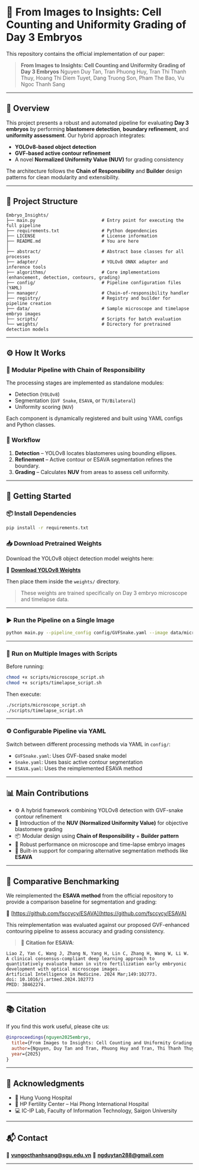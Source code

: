 # 🧬 From Images to Insights: Cell Counting and Uniformity Grading of Day 3 Embryos

This repository contains the official implementation of our paper:

> **From Images to Insights: Cell Counting and Uniformity Grading of Day 3 Embryos**
> Nguyen Duy Tan, Tran Phuong Huy, Tran Thi Thanh Thuy, Hoang Thi Diem Tuyet, Dang Truong Son, Pham The Bao, Vu Ngoc Thanh Sang

---

## 📌 Overview

This project presents a robust and automated pipeline for evaluating **Day 3 embryos** by performing **blastomere detection**, **boundary refinement**, and **uniformity assessment**.
Our hybrid approach integrates:

* **YOLOv8-based object detection**
* **GVF-based active contour refinement**
* A novel **Normalized Uniformity Value (NUV)** for grading consistency

The architecture follows the **Chain of Responsibility** and **Builder** design patterns for clean modularity and extensibility.

---

## 📁 Project Structure

```
Embryo_Insights/
├── main.py                         # Entry point for executing the full pipeline
├── requirements.txt                # Python dependencies
├── LICENSE                         # License information
├── README.md                       # You are here
│
├── abstract/                       # Abstract base classes for all processes
├── adapter/                        # YOLOv8 ONNX adapter and inference tools
├── algorithms/                     # Core implementations (enhancement, detection, contours, grading)
├── config/                         # Pipeline configuration files (YAML)
├── manager/                        # Chain-of-responsibility handler
├── registry/                       # Registry and builder for pipeline creation
├── data/                           # Sample microscope and timelapse embryo images
├── scripts/                        # Scripts for batch evaluation
└── weights/                        # Directory for pretrained detection models
```

---

## ⚙️ How It Works

### 🔗 Modular Pipeline with Chain of Responsibility

The processing stages are implemented as standalone modules:

* Detection (`YOLOv8`)
* Segmentation (`GVF Snake`, `ESAVA`, or `TV/Bilateral`)
* Uniformity scoring (`NUV`)

Each component is dynamically registered and built using YAML configs and Python classes.

### 🔁 Workflow

1. **Detection** – YOLOv8 locates blastomeres using bounding ellipses.
2. **Refinement** – Active contour or ESAVA segmentation refines the boundary.
3. **Grading** – Calculates **NUV** from areas to assess cell uniformity.

---

## 🚀 Getting Started

### 📦 Install Dependencies

```bash
pip install -r requirements.txt
```

### 📥 Download Pretrained Weights

Download the YOLOv8 object detection model weights here:

🔗 **[Download YOLOv8 Weights](https://drive.google.com/drive/folders/1suOTlOYGPH2i7BkMhlE92GpJN3rzUh6y?usp=sharing)**

Then place them inside the `weights/` directory.

> These weights are trained specifically on Day 3 embryo microscope and timelapse data.

---

### ▶️ Run the Pipeline on a Single Image

```bash
python main.py --pipeline_config config/GVFSnake.yaml --image data/microscope/xcells.jpg
```

---

### 📂 Run on Multiple Images with Scripts

Before running:

```bash
chmod +x scripts/microscope_script.sh
chmod +x scripts/timelapse_script.sh
```

Then execute:

```bash
./scripts/microscope_script.sh
./scripts/timelapse_script.sh
```

---

### ⚙️ Configurable Pipeline via YAML

Switch between different processing methods via YAML in `config/`:

* `GVFSnake.yaml`: Uses GVF-based snake model
* `Snake.yaml`: Uses basic active contour segmentation
* `ESAVA.yaml`: Uses the reimplemented ESAVA method

---

## 📊 Main Contributions

* ⚙️ A hybrid framework combining YOLOv8 detection with GVF-snake contour refinement
* 🧠 Introduction of the **NUV (Normalized Uniformity Value)** for objective blastomere grading
* 📦 Modular design using **Chain of Responsibility** + **Builder pattern**
* 🤖 Robust performance on microscope and time-lapse embryo images
* 🔁 Built-in support for comparing alternative segmentation methods like **ESAVA**

---

## 🧪 Comparative Benchmarking

We reimplemented the **ESAVA method** from the official repository to provide a comparison baseline for segmentation and grading:

🔗 [https://github.com/fsccycy/ESAVA](https://github.com/fsccycy/ESAVA)

This reimplementation was evaluated against our proposed GVF-enhanced contouring pipeline to assess accuracy and grading consistency.

> 📖 **Citation for ESAVA**:

```
Liao Z, Yan C, Wang J, Zhang N, Yang H, Lin C, Zhang H, Wang W, Li W.  
A clinical consensus-compliant deep learning approach to quantitatively evaluate human in vitro fertilization early embryonic development with optical microscope images.  
Artificial Intelligence in Medicine. 2024 Mar;149:102773.  
doi: 10.1016/j.artmed.2024.102773  
PMID: 38462274.
```

---

## 📚 Citation

If you find this work useful, please cite us:

```bibtex
@inproceedings{nguyen2025embryo,
  title={From Images to Insights: Cell Counting and Uniformity Grading of Day 3 Embryos},
  author={Nguyen, Duy Tan and Tran, Phuong Huy and Tran, Thi Thanh Thuy and Hoang, Thi Diem Tuyet and Dang, Truong Son and Pham, The Bao and Vu, Ngoc Thanh Sang},
  year={2025}
}
```

---

## 🙏 Acknowledgments

* 🏥 Hung Vuong Hospital
* 🧪 HP Fertility Center – Hai Phong International Hospital
* 💻 IC-IP Lab, Faculty of Information Technology, Saigon University

---

## 📬 Contact

📧 **[vungocthanhsang@sgu.edu.vn](mailto:vungocthanhsang@sgu.edu.vn)**
📧 **[ngduytan288@gmail.com](mailto:ngduytan288@gmail.com)**

---